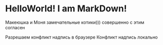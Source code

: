 # HelloWorld! I am MarkDown!
Макеюшка и Моня замечательные котики)))
совершенно с этим согласен

Разрешаем конфликт надпись в браузере
Конфликт надпись локально